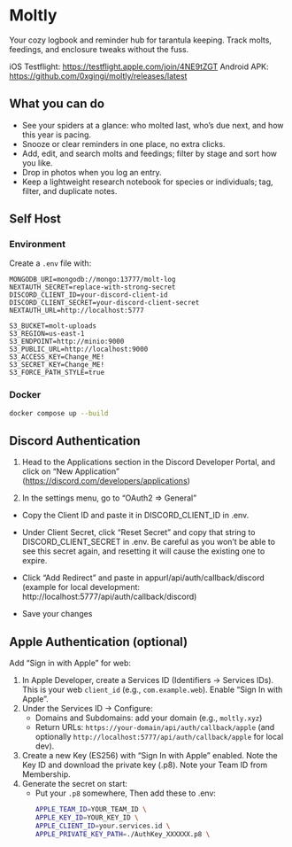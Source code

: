 # Moltly

Your cozy logbook and reminder hub for tarantula keeping. Track molts, feedings, and enclosure tweaks without the fuss.

iOS Testflight: https://testflight.apple.com/join/4NE9tZGT
Android APK: https://github.com/0xgingi/moltly/releases/latest

## What you can do

- See your spiders at a glance: who molted last, who’s due next, and how this year is pacing.
- Snooze or clear reminders in one place, no extra clicks.
- Add, edit, and search molts and feedings; filter by stage and sort how you like.
- Drop in photos when you log an entry.
- Keep a lightweight research notebook for species or individuals; tag, filter, and duplicate notes.

## Self Host

### Environment

Create a `.env` file with:

```
MONGODB_URI=mongodb://mongo:13777/molt-log
NEXTAUTH_SECRET=replace-with-strong-secret
DISCORD_CLIENT_ID=your-discord-client-id
DISCORD_CLIENT_SECRET=your-discord-client-secret
NEXTAUTH_URL=http://localhost:5777

S3_BUCKET=molt-uploads
S3_REGION=us-east-1
S3_ENDPOINT=http://minio:9000
S3_PUBLIC_URL=http://localhost:9000
S3_ACCESS_KEY=Change_ME!
S3_SECRET_KEY=Change_ME!
S3_FORCE_PATH_STYLE=true

```

### Docker

```bash
docker compose up --build
```

## Discord Authentication

1. Head to the Applications section in the Discord Developer Portal, and click on “New Application” (https://discord.com/developers/applications)

2. In the settings menu, go to “OAuth2 => General”
* Copy the Client ID and paste it in DISCORD_CLIENT_ID in .env.

* Under Client Secret, click “Reset Secret” and copy that string to DISCORD_CLIENT_SECRET in .env. Be careful as you won’t be able to see this secret again, and resetting it will cause the existing one to expire.

* Click “Add Redirect” and paste in appurl/api/auth/callback/discord (example for local development: http://localhost:5777/api/auth/callback/discord)

* Save your changes

## Apple Authentication (optional)

Add “Sign in with Apple” for web:

1. In Apple Developer, create a Services ID (Identifiers → Services IDs). This is your web `client_id` (e.g., `com.example.web`). Enable “Sign In with Apple”.
2. Under the Services ID → Configure:
   - Domains and Subdomains: add your domain (e.g., `moltly.xyz`)
   - Return URLs: `https://your-domain/api/auth/callback/apple` (and optionally `http://localhost:5777/api/auth/callback/apple` for local dev).
3. Create a new Key (ES256) with “Sign In with Apple” enabled. Note the Key ID and download the private key (.p8). Note your Team ID from Membership.
4. Generate the secret on start:
   - Put your `.p8` somewhere, Then add these to .env:
     ```bash
     APPLE_TEAM_ID=YOUR_TEAM_ID \
     APPLE_KEY_ID=YOUR_KEY_ID \
     APPLE_CLIENT_ID=your.services.id \
     APPLE_PRIVATE_KEY_PATH=./AuthKey_XXXXXX.p8 \
     ```